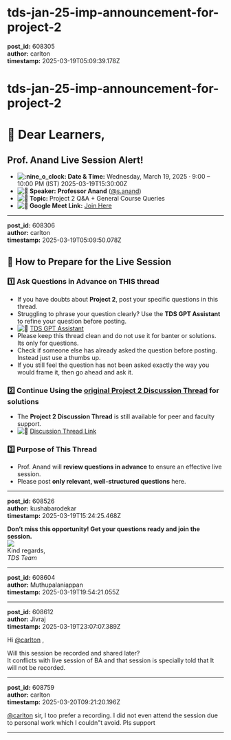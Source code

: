 # tds-jan-25-imp-announcement-for-project-2

**post_id:** 608305  
**author:** carlton  
**timestamp:** 2025-03-19T05:09:39.178Z

# tds-jan-25-imp-announcement-for-project-2

# :loudspeaker: Dear Learners,

## Prof. Anand Live Session Alert!

* **![:nine_o_clock:](https://emoji.discourse-cdn.com/google/nine_o_clock.png?v=14 ":nine_o_clock:") Date & Time:** Wednesday, March 19, 2025 · 9:00 – 10:00 PM (IST) 2025-03-19T15:30:00Z
* **![:microphone:](https://emoji.discourse-cdn.com/google/microphone.png?v=14 ":microphone:") Speaker:** **Professor Anand** ([@s.anand](/u/s.anand))
* **![:pushpin:](https://emoji.discourse-cdn.com/google/pushpin.png?v=14 ":pushpin:") Topic:** Project 2 Q&A + General Course Queries
* **![:link:](https://emoji.discourse-cdn.com/google/link.png?v=14 ":link:") Google Meet Link:** [Join Here](https://meet.google.com/jdr-pquo-vza)

---

**post_id:** 608306  
**author:** carlton  
**timestamp:** 2025-03-19T05:09:50.078Z

## :memo: How to Prepare for the Live Session

### :one: Ask Questions in Advance on THIS thread

* If you have doubts about **Project 2**, post your specific questions in this thread.
* Struggling to phrase your question clearly? Use the **TDS GPT Assistant** to refine your question before posting.
* ![:link:](https://emoji.discourse-cdn.com/google/link.png?v=14 ":link:") [TDS GPT Assistant](https://chatgpt.com/g/g-mZqKVxKDx-iitm-tds-teaching-assistant)
* Please keep this thread clean and do not use it for banter or solutions. Its only for questions.
* Check if someone else has already asked the question before posting. Instead just use a thumbs up.
* If you still feel the question has not been asked exactly the way you would frame it, then go ahead and ask it.

### :two: Continue Using the [original Project 2 Discussion Thread](https://discourse.onlinedegree.iitm.ac.in/t/project-2-tds-solver-discussion-thread/169029/62) for solutions

* The **Project 2 Discussion Thread** is still available for peer and faculty support.
* ![:pushpin:](https://emoji.discourse-cdn.com/google/pushpin.png?v=14 ":pushpin:") [Discussion Thread Link](https://discourse.onlinedegree.iitm.ac.in/t/project-2-tds-solver-discussion-thread/169029/62)

### :three: Purpose of This Thread

* Prof. Anand will **review questions in advance** to ensure an effective live session.
* Please post **only relevant, well-structured questions** here.

---

**post_id:** 608526  
**author:** kushabarodekar  
**timestamp:** 2025-03-19T15:24:25.468Z

**Don’t miss this opportunity! Get your questions ready and join the session.**  
![](https://europe1.discourse-cdn.com/flex013/uploads/iitm/original/3X/1/9/19c5c248dceb99f92fc6975ca016a3c828bc6318.gif)  
Kind regards,  
*TDS Team*

---

**post_id:** 608604  
**author:** Muthupalaniappan  
**timestamp:** 2025-03-19T19:54:21.055Z

---

**post_id:** 608612  
**author:** Jivraj  
**timestamp:** 2025-03-19T23:07:07.389Z

Hi [@carlton](/u/carlton) ,

Will this session be recorded and shared later?  
It conflicts with live session of BA and that session is specially told that It will not be recorded.

---

**post_id:** 608759  
**author:** carlton  
**timestamp:** 2025-03-20T09:21:20.196Z

[@carlton](/u/carlton) sir, I too prefer a recording. I did not even attend the session due to personal work which I couldn"t avoid. Pls support

---

